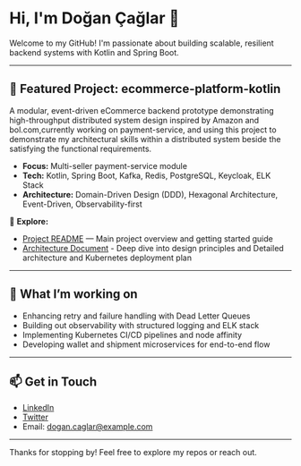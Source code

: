# Hi, I'm Doğan Çağlar 👋

Welcome to my GitHub! I'm passionate about building scalable, resilient backend systems with Kotlin and Spring Boot.

---

## 🚀 Featured Project: ecommerce-platform-kotlin

A modular, event-driven eCommerce backend prototype demonstrating high-throughput  distributed system design inspired by Amazon and bol.com,currently working on payment-service, and using this project to demonstrate my architectural skills within a distributed system beside the satisfying the functional requirements. 

- **Focus:** Multi-seller payment-service module  
- **Tech:** Kotlin, Spring Boot, Kafka, Redis, PostgreSQL, Keycloak, ELK Stack  
- **Architecture:** Domain-Driven Design (DDD), Hexagonal Architecture, Event-Driven, Observability-first  

🔎 **Explore:**  
- [Project README](https://github.com/dcaglar/ecommerce-platform-kotlin/blob/main/README.md) — Main project overview and getting started guide 
- [Architecture Document](https://github.com/dcaglar/ecommerce-platform-kotlin/blob/main/docs/architecture.md) - Deep dive into design principles and Detailed architecture and Kubernetes deployment plan 

---

## 🔧 What I’m working on

- Enhancing retry and failure handling with Dead Letter Queues  
- Building out observability with structured logging and ELK stack  
- Implementing Kubernetes CI/CD pipelines and node affinity  
- Developing wallet and shipment microservices for end-to-end flow  

---

## 📫 Get in Touch

- [LinkedIn](https://linkedin.com/in/dogancaglar)  
- [Twitter](https://twitter.com/dogancaglar)  
- Email: dogan.caglar@example.com  

---

Thanks for stopping by! Feel free to explore my repos or reach out.
